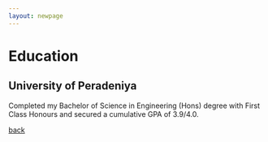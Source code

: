 ```yaml
---
layout: newpage
---
```


# Education

## University of Peradeniya

Completed my Bachelor of Science in Engineering (Hons) degree with First Class Honours and secured a cumulative GPA of 3.9/4.0.


[back](./)
